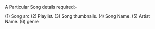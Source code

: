 A Particular Song details required:-

(1) Song src
(2) Playlist.
(3) Song thumbnails.
(4) Song Name.
(5) Artist Name.
(6) genre